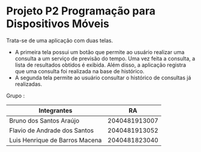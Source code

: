 # Projeto P2 Programação para Dispositivos Móveis  
Trata-se de uma aplicação com duas telas.
- A primeira tela possui um botão que permite ao usuário realizar uma consulta a
um serviço de previsão do tempo. Uma vez feita a consulta, a lista de resultados
obtidos é exibida. Além disso, a aplicação registra que uma consulta foi realizada
na base de histórico.
- A segunda tela permite ao usuário consultar o histórico de consultas já
realizadas.

Grupo :

| Integrantes | RA |
| ------ | ------ |
| Bruno dos Santos Araújo        | 2040481913007 |
| Flavio de Andrade dos Santos   | 2040481913052 |
| Luis Henrique de Barros Macena | 2040481823040 |
